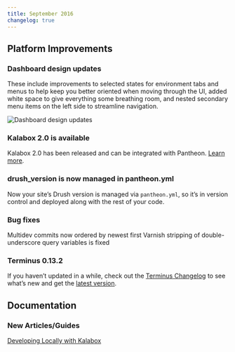 ```yaml
---
title: September 2016
changelog: true
---
```

## Platform Improvements

### Dashboard design updates
These include improvements to selected states for environment tabs and menus to help keep you better oriented when moving through the UI, added white space to give everything some breathing room, and nested secondary menu items on the left side to streamline navigation.

![Dashboard design updates](../..//source/docs/assets/images/dashboard/interface-workflow-tool.png)

### Kalabox 2.0 is available
Kalabox 2.0 has been released and can be integrated with Pantheon. [Learn more](https://pantheon.io/blog/announcing-kalabox-2-0-local-development).

### drush_version is now managed in pantheon.yml
Now your site’s Drush version is managed via `pantheon.yml`, so it’s in version control and deployed along with the rest of your code.

### Bug fixes
Multidev commits now ordered by newest first
Varnish stripping of double-underscore query variables is fixed

### Terminus 0.13.2
If you haven’t updated in a while, check out the [Terminus Changelog](https://github.com/pantheon-systems/cli/blob/master/CHANGELOG.md) to see what’s new and get the [latest version](https://github.com/pantheon-systems/cli/releases).


## Documentation

### New Articles/Guides
[Developing Locally with Kalabox](https://pantheon.io/docs/kalabox/)
